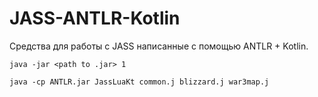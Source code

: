 # JASS-ANTLR-Kotlin

Средства для работы с JASS написанные с помощью ANTLR + Kotlin.

```
java -jar <path to .jar> 1
```

```
java -cp ANTLR.jar JassLuaKt common.j blizzard.j war3map.j 
```

